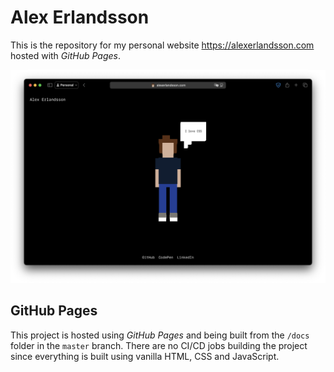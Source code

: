 # Alex Erlandsson

This is the repository for my personal website https://alexerlandsson.com hosted with _GitHub Pages_.

![Screenshot](assets/screenshot.png)

## GitHub Pages

This project is hosted using _GitHub Pages_ and being built from the `/docs` folder in the `master` branch. There are no CI/CD jobs building the project since everything is built using vanilla HTML, CSS and JavaScript.

